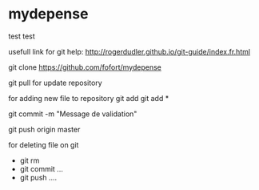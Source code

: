 # mydepense

test
test 

usefull link for git help: http://rogerdudler.github.io/git-guide/index.fr.html

git clone https://github.com/fofort/mydepense


git pull for update repository

for adding new file to repository
git add <filename>
git add *

git commit -m "Message de validation"


git push origin master


for deleting file on git 

  - git rm <filename>
  - git commit ...
  - git push ....
